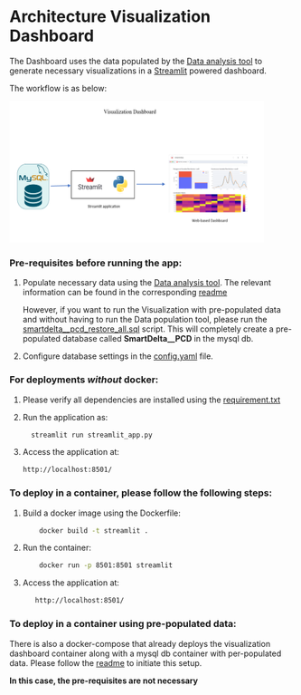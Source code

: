 # Architecture Visualization Dashboard

The Dashboard uses the data populated by the [Data analysis tool](https://github.com/SmartDeltaFraunhoferFOKUS/Architecture_Visualization_Tool/tree/master/Data_analysis_tool) to generate necessary visualizations in a [Streamlit](https://streamlit.io/) powered dashboard.

The workflow is as below:

<img src= "https://github.com/SmartDeltaFraunhoferFOKUS/Architecture_Visualization_Tool/blob/master/_img/visualization_dashboard.png" width="450" height="250">

### Pre-requisites before running the app:
1. Populate necessary data using the [Data analysis tool](https://github.com/SmartDeltaFraunhoferFOKUS/Architecture_Visualization_Tool/tree/master/Data_analysis_tool). The relevant information can be found in the corresponding [readme](https://github.com/SmartDeltaFraunhoferFOKUS/Architecture_Visualization_Tool/blob/master/Data_analysis_tool/README.md)

    However, if you want to run the Visualization with pre-populated data and without having to run the Data population tool, please run the [smartdelta__pcd_restore_all.sql](https://github.com/SmartDeltaFraunhoferFOKUS/Architecture_Visualization_Tool/blob/master/Data_analysis_tool/db_scripts/complete_data_backup/smartdelta__pcd_restore_all.sql) script. This will completely create a pre-populated database called **SmartDelta__PCD** in the mysql db.

2. Configure database settings in the [config.yaml](https://github.com/SmartDeltaFraunhoferFOKUS/Architecture_Visualization_Tool/blob/master/Visualization_dashboard/config.yaml) file.


### For deployments *without* docker:
1. Please verify all dependencies are installed using the [requirement.txt](https://github.com/SmartDeltaFraunhoferFOKUS/Architecture_Visualization_Tool/blob/master/Visualization_dashboard/requirements.txt)

2. Run the application as:
	```bash
	  streamlit run streamlit_app.py
	```
 
3. Access the application at:
	```bash
	http://localhost:8501/
	```
 
### To deploy in a container, please follow the following steps:

1. Build a docker image using the Dockerfile:
   ```bash
       docker build -t streamlit .
   ```
	
2. Run the container:
   ```bash
       docker run -p 8501:8501 streamlit
    ```

3. Access the application at:
    ```bash
       http://localhost:8501/
    ```

### To deploy in a container using pre-populated data:

There is also a docker-compose that already deploys the visualization dashboard container along with a mysql db container with per-populated data. Please follow the [readme](https://github.com/SmartDeltaFraunhoferFOKUS/Architecture_Visualization_Tool#running-the-dashboard-with-pre-computed-data) to initiate this setup.

**In this case, the pre-requisites are not necessary**
